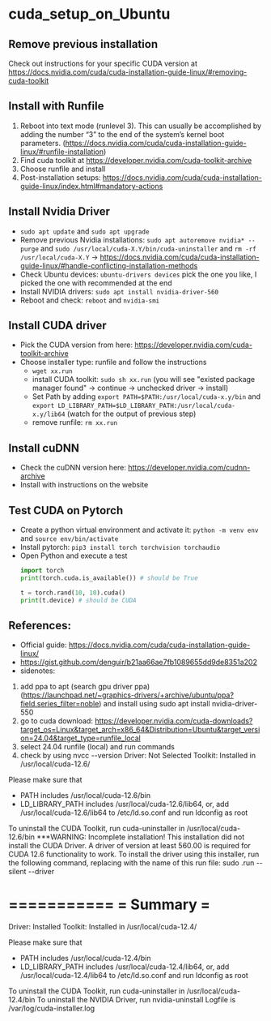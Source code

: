 # cuda_setup_on_Ubuntu

## Remove previous installation
Check out instructions for your specific CUDA version at https://docs.nvidia.com/cuda/cuda-installation-guide-linux/#removing-cuda-toolkit

## Install with Runfile
1. Reboot into text mode (runlevel 3). This can usually be accomplished by adding the number “3” to the end of the system’s kernel boot parameters. (https://docs.nvidia.com/cuda/cuda-installation-guide-linux/#runfile-installation)
2. Find cuda toolkit at https://developer.nvidia.com/cuda-toolkit-archive
3. Choose runfile and install
4. Post-installation setups: https://docs.nvidia.com/cuda/cuda-installation-guide-linux/index.html#mandatory-actions

## Install Nvidia Driver
- `sudo apt update` and `sudo apt upgrade`
- Remove previous Nvidia installations: `sudo apt autoremove nvidia* --purge` and `sudo /usr/local/cuda-X.Y/bin/cuda-uninstaller` and `rm -rf /usr/local/cuda-X.Y` -> https://docs.nvidia.com/cuda/cuda-installation-guide-linux/#handle-conflicting-installation-methods
- Check Ubuntu devices: `ubuntu-drivers devices` pick the one you like, I picked the one with recommended at the end
- Install NVIDIA drivers: `sudo apt install nvidia-driver-560`
- Reboot and check: `reboot` and `nvidia-smi`

## Install CUDA driver
- Pick the CUDA version from here: https://developer.nvidia.com/cuda-toolkit-archive
- Choose installer type: runfile and follow the instructions
  - `wget xx.run`
  - install CUDA toolkit: `sudo sh xx.run` (you will see "existed package manager found" -> continue -> unchecked driver -> install)
  - Set Path by adding `export PATH=$PATH:/usr/local/cuda-x.y/bin` and `export LD_LIBRARY_PATH=$LD_LIBRARY_PATH:/usr/local/cuda-x.y/lib64` (watch for the output of previous step)
  - remove runfile: `rm xx.run`

## Install cuDNN
- Check the cuDNN version here: https://developer.nvidia.com/cudnn-archive
- Install with instructions on the website

## Test CUDA on Pytorch
- Create a python virtual environment and activate it: `python -m venv env` and `source env/bin/activate`
- Install pytorch: `pip3 install torch torchvision torchaudio`
- Open Python and execute a test
  ```python
  import torch
  print(torch.cuda.is_available()) # should be True

  t = torch.rand(10, 10).cuda()
  print(t.device) # should be CUDA
  ```

## References:
- Official guide: https://docs.nvidia.com/cuda/cuda-installation-guide-linux/
- https://gist.github.com/denguir/b21aa66ae7fb1089655dd9de8351a202 
- sidenotes:
1. add ppa to apt (search gpu driver ppa) (https://launchpad.net/~graphics-drivers/+archive/ubuntu/ppa?field.series_filter=noble) and install using sudo apt install nvidia-driver-550
2. go to cuda download: https://developer.nvidia.com/cuda-downloads?target_os=Linux&target_arch=x86_64&Distribution=Ubuntu&target_version=24.04&target_type=runfile_local
3. select 24.04 runfile (local) and run commands
4. check by using nvcc --version
Driver:   Not Selected
Toolkit:  Installed in /usr/local/cuda-12.6/

Please make sure that
 -   PATH includes /usr/local/cuda-12.6/bin
 -   LD_LIBRARY_PATH includes /usr/local/cuda-12.6/lib64, or, add /usr/local/cuda-12.6/lib64 to /etc/ld.so.conf and run ldconfig as root

To uninstall the CUDA Toolkit, run cuda-uninstaller in /usr/local/cuda-12.6/bin
***WARNING: Incomplete installation! This installation did not install the CUDA Driver. A driver of version at least 560.00 is required for CUDA 12.6 functionality to work.
To install the driver using this installer, run the following command, replacing <CudaInstaller> with the name of this run file:
    sudo <CudaInstaller>.run --silent --driver


===========
= Summary =
===========

Driver:   Installed
Toolkit:  Installed in /usr/local/cuda-12.4/

Please make sure that
 -   PATH includes /usr/local/cuda-12.4/bin
 -   LD_LIBRARY_PATH includes /usr/local/cuda-12.4/lib64, or, add /usr/local/cuda-12.4/lib64 to /etc/ld.so.conf and run ldconfig as root

To uninstall the CUDA Toolkit, run cuda-uninstaller in /usr/local/cuda-12.4/bin
To uninstall the NVIDIA Driver, run nvidia-uninstall
Logfile is /var/log/cuda-installer.log
